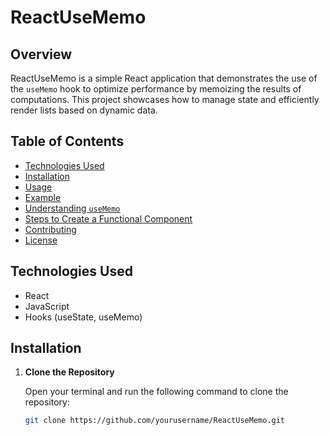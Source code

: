 # ReactUseMemo

## Overview

ReactUseMemo is a simple React application that demonstrates the use of the `useMemo` hook to optimize performance by memoizing the results of computations. This project showcases how to manage state and efficiently render lists based on dynamic data.

## Table of Contents

- [Technologies Used](#technologies-used)
- [Installation](#installation)
- [Usage](#usage)
- [Example](#example)
- [Understanding `useMemo`](#understanding-usememo)
- [Steps to Create a Functional Component](#steps-to-create-a-functional-component)
- [Contributing](#contributing)
- [License](#license)

## Technologies Used

- React
- JavaScript
- Hooks (useState, useMemo)

## Installation

1. **Clone the Repository**

   Open your terminal and run the following command to clone the repository:

   ```bash
   git clone https://github.com/yourusername/ReactUseMemo.git
   ```
